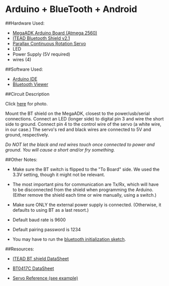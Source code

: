 # Arduino + BlueTooth + Android 

##Hardware Used:

+ [MegaADK Arduino Board (Atmega 2560)](http://arduino.cc/en/Main/ArduinoBoardADK)
+ [ITEAD Bluetooth Shield v2.1](http://iteadstudio.com/store/index.php?main_page=product_info&products_id=307) 
+ [Parallax Continuous Rotation Servo](http://www.parallax.com/Store/Microcontrollers/BASICStampModules/tabid/134/ProductID/102/List/1/Default.aspx?SortField=UnitCost,ProductName)
+ LED
+ Power Supply (5V required)
+ wires (4)

##Software Used:

+ [Arduino IDE](http://arduino.cc/hu/Main/Software)
+ [Bluetooth Viewer](https://play.google.com/store/apps/details?id=net.bluetoothviewer&hl=en)


##Circuit Description

Click [here](https://github.com/smargonz/arduino-bluetooth/blob/master/ArduinoBTCircuit.png?raw=true) for photo.

Mount the BT shield on the MegaADK, closest to the power/usb/serial connections. Connect an LED (longer side) to digital pin 3 and wire the short side to ground. Connect pin 4 to the control wire of the servo (a white wire, in our case.) The servo's red and black wires are connected to 5V and ground, respectively. 

*Do NOT let the black and red wires touch once connected to power and ground. You will cause a short and/or fry something.*

##Other Notes:

+ Make sure the BT switch is flipped to the "To Board" side. We used the 3.3V setting, though it might not be relevant. 

+ The most important pins for communication are Tx/Rx, which will have to be disconnected from the shield when programming the Arduino. (Either remove the shield each time or wire manually, using a switch.) 

+ Make sure ONLY the external power supply is connected. (Otherwise, it defaults to using BT as a last resort.) 

+ Default baud rate is 9600

+ Default pairing password is 1234

+ You may have to run the [bluetooth initialization sketch](http://arduino.cc/it/Main/ArduinoBTInitializationSketch).


##Resources:

+ [ITEAD BT shield DataSheet](http://www.micro4you.com/files/itead/BluetoothShieldV2.1.pdf)

+ [BT0417C DataSheet](http://mdfly.com/Download/Wireless/BT0417C_datasheet.pdf)

+ [Servo Reference (see example)](http://arduino.cc/en/Reference/Servo)